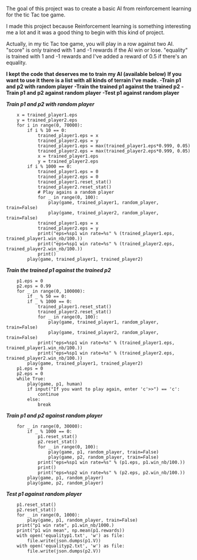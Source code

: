 The goal of this project was to create a basic AI from reinforcement learning for the tic Tac toe game.

I made this project because Reinforcement learning is something interesting me a lot and it was a good thing to begin with this kind of project.

Actually, in my tic Tac toe game, you will play in a row against two AI. 
    "score" is only trained with 1 and -1 rewards if the AI win or lose.
    "equality" is trained with 1 and -1 rewards and I've added a reward of 0.5 if there's an equality.

**I kept the code that deserves me to train my AI (available below)**
**If you want to use it there is a list with all kinds of terrain I've made.**
    **-Train p1 and p2 with random player**
    **-Train the trained p1 against the trained p2**
    **-Train p1 and p2 against random player**
    **-Test p1 against random player**


***Train p1 and p2 with random player***
``` 
    x = trained_player1.eps
    y = trained_player2.eps
    for i in range(0, 70000):
        if i % 10 == 0:
            trained_player1.eps = x
            trained_player2.eps = y
            trained_player1.eps = max(trained_player1.eps*0.999, 0.05)
            trained_player2.eps = max(trained_player2.eps*0.999, 0.05)
            x = trained_player1.eps
            y = trained_player2.eps
        if i % 1000 == 0:
            trained_player1.eps = 0
            trained_player2.eps = 0
            trained_player1.reset_stat()
            trained_player2.reset_stat()
            # Play agains a random player
            for _ in range(0, 100):
                play(game, trained_player1, random_player, train=False)
                play(game, trained_player2, random_player, train=False)
            trained_player1.eps = x
            trained_player2.eps = y
            print("eps=%sp1 win rate=%s" % (trained_player1.eps, trained_player1.win_nb/100.))
            print("eps=%sp1 win rate=%s" % (trained_player2.eps, trained_player2.win_nb/100.))
            print()
        play(game, trained_player1, trained_player2)
```

***Train the trained p1 against the trained p2***

```
    p1.eps = 0
    p2.eps = 0.99
    for _ in range(0, 100000):
        if _ % 50 == 0:
        if _ % 1000 == 0:
            trained_player1.reset_stat()
            trained_player2.reset_stat()
            for _ in range(0, 100):
                play(game, trained_player1, random_player, train=False)
                play(game, trained_player2, random_player, train=False)
            print("eps=%sp1 win rate=%s" % (trained_player1.eps, trained_player1.win_nb/100.))
            print("eps=%sp1 win rate=%s" % (trained_player2.eps, trained_player2.win_nb/100.))
        play(game, trained_player1, trained_player2)
    p1.eps = 0
    p2.eps = 0
    while True:
        play(game, p1, human)
        if input("If you want to play again, enter 'c'>>") == 'c':
            continue
        else:
            break
```

***Train p1 and p2 against random player***
```
    for _ in range(0, 30000):
        if _ % 1000 == 0:
            p1.reset_stat()
            p2.reset_stat()
            for _ in range(0, 100):
                play(game, p1, random_player, train=False)
                play(game, p2, random_player, train=False)
            print("eps=%sp1 win rate=%s" % (p1.eps, p1.win_nb/100.))
            print()
            print("eps=%sp2 win rate=%s" % (p2.eps, p2.win_nb/100.))
        play(game, p1, random_player)
        play(game, p2, random_player)
```

***Test p1 against random player***
```
    p1.reset_stat()
    p2.reset_stat()
    for _ in range(0, 1000):
        play(game, p1, random_player, train=False)
    print("p1 win rate", p1.win_nb/1000.)
    print("p1 win mean", np.mean(p1.rewards))
    with open('equalityp1.txt', 'w') as file:
        file.write(json.dumps(p1.V))
    with open('equalityp2.txt', 'w') as file:
        file.write(json.dumps(p2.V))
```
